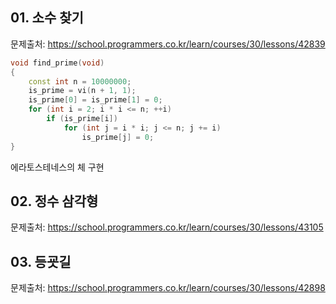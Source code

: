 ## 01. 소수 찾기 ##
문제출처: https://school.programmers.co.kr/learn/courses/30/lessons/42839
<br>
``` C++
void find_prime(void)
{
    const int n = 10000000;
    is_prime = vi(n + 1, 1);
    is_prime[0] = is_prime[1] = 0;
    for (int i = 2; i * i <= n; ++i)
        if (is_prime[i])
            for (int j = i * i; j <= n; j += i)
                is_prime[j] = 0;
}
```
에라토스테네스의 체 구현

## 02. 정수 삼각형 ##
문제출처: https://school.programmers.co.kr/learn/courses/30/lessons/43105
<br>

## 03. 등굣길 ##
문제출처: https://school.programmers.co.kr/learn/courses/30/lessons/42898
<br>